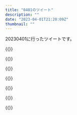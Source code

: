 ```yaml
---
title: "0401のツイート"
description: ""
date: "2023-04-01T21:20:09Z"
thumbnail: ""
---
```

20230401に行ったツイートです。
<!--more-->
{{<tweetlike text="FGOのやつ、対戦相手変えられたのか" screenname="jme/k.h (@JME_KH)" url="https://twitter.com/JME_KH/status/1641969427020410881?ref_src=twsrc%5Etfw" date="March 31 2023">}}

{{<tweetlike text="ああ、ハビタット空間とか補完計画が否定されるのそういうことか" screenname="jme/k.h (@JME_KH)" url="https://twitter.com/JME_KH/status/1642031510072209410?ref_src=twsrc%5Etfw" date="April 1 2023">}}

{{<tweetlike text="エヴァのドキュメンタリーと監督の方向性は変わってないように思えたから、ああいう感じになることもある程度は織り込み済み何じゃないかなとは思うけど、実際やってみたら結構辛かったぐらいな感じじゃないかなあ。\n労働環境で東映は信頼できないけど" screenname="jme/k.h (@JME_KH)" url="https://twitter.com/JME_KH/status/1642048901535649794?ref_src=twsrc%5Etfw" date="April 1 2023">}}

{{<tweetlike text="そう、ライザシリーズは影響拡大が強いんだったな、やっといい感じ" screenname="jme/k.h (@JME_KH)" url="https://twitter.com/JME_KH/status/1642051143957360641?ref_src=twsrc%5Etfw" date="April 1 2023">}}

{{<tweetlike text="ああいう撮り方で自分の中に無いものを模索する姿勢自体はまあ分かるけど、アクション映画で使うにはまあ無理では無いんだろうけど、無駄が多いというか負担が大きいのかなあ" screenname="jme/k.h (@JME_KH)" url="https://twitter.com/JME_KH/status/1642055284767203328?ref_src=twsrc%5Etfw" date="April 1 2023">}}

{{<tweetlike text="いや、剣友会的なアクションの意味、認識のすり合わせが現場で起きてるのは何かが間違ってるな。" screenname="jme/k.h (@JME_KH)" url="https://twitter.com/JME_KH/status/1642057367058788352?ref_src=twsrc%5Etfw" date="April 1 2023">}}

{{<tweetlike text="お、レックス紹介されたか" screenname="jme/k.h (@JME_KH)" url="https://twitter.com/JME_KH/status/1642061373944516611?ref_src=twsrc%5Etfw" date="April 1 2023">}}

